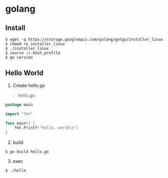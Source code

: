 # golang

## Install
```shell
$ wget -q https://storage.googleapis.com/golang/getgo/installer_linux
$ chmod +x installer_linux
$ ./installer_linux
$ source ~/.bash_profile
$ go version
```

## Hello World
1. Create hello.go
> hello.go
```go
package main

import "fmt"

func main() {
	fmt.Printf("hello, world\n")
}
```
2. build
```shell
$ go build hello.go
```
3. exec
```shell
$ ./hello
```